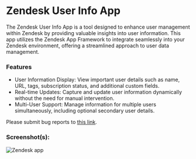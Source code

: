 # Zendesk User Info App

The Zendesk User Info App is a tool designed to enhance user management within Zendesk by providing valuable insights into user information. This app utilizes the Zendesk App Framework to integrate seamlessly into your Zendesk environment, offering a streamlined approach to user data management.

### Features

* User Information Display: View important user details such as name, URL, tags, subscription status, and additional custom fields.
* Real-time Updates: Capture and update user information dynamically without the need for manual intervention.
* Multi-User Support: Manage information for multiple users simultaneously, including optional secondary user details.

Please submit bug reports to [this link](https://github.com/jilayla/Zendesk-user-info-app/issues).

### Screenshot(s):
![Zendesk app](https://github.com/jilayla/Zendesk-user-info-app/assets/151676387/e8a3e56d-76a3-4e47-ac83-5cd0f2d393b8)

